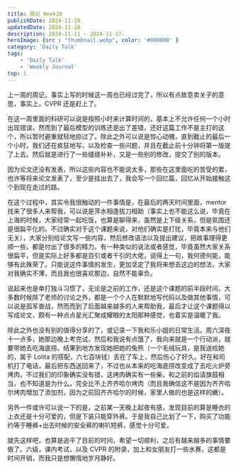 ```yaml
---
title: 周记 Week20
publishDate: 2024-11-18
updatedDate: 2024-11-18
description: 2024-11-11 ~ 2024-11-17.
heroImage: {src : "thumbnail.webp", color: '#000000' }
category: 'Daily Talk'
tags:
    - 'Daily Talk'
    - 'Weekly Journal'
top: 1
---
```


上一周的周记，事实上写的时候这一周也已经过完了，所以有点故意卖关子的意思，事实上，CVPR 还是赶上了。

在这一周里面的科研可以说是按照小时来计算时间的，基本上不允许任何一个小时出现错误，然而到了最后模型的训练还是出了差错，还好这篇工作不是主打的这个，所以暂时避重就轻地掠过了。除此之外可以说是惊心动魄，直到截止的最后一个小时，我们还在疯狂地写，以及检查一些问题，并且在截止前十分钟将第一版提了上去。然后就是进行了一些缝缝补补，又是一些别的修改，提交了别的版本。

因为论文还没有发表，所以这些内容也不能说太多，那些在这里面吃的苦受的累，也许等将来论文发表了，至少是挂出去了，我会写一个回忆篇，回忆从开始接触这个到现在走过的路。

在这个过程中，其实令我很触动的一件事情是，在最后的两天时间里面，mentor 找来了很多人来帮我，可以说是萍水相逢拔刀相助（事实上也不能这么说，毕竟在上海的时候，大家经常一起吃饭，也算是聊得来，虽然是上下级关系，但是氛围还是很扁平化的。不过确实对于这个课题来说，对他们确实是打扰，毕竟本来与他们无关），大家分别给论文写一些内容，然后修改语法以及提出建议，把故事理得更顺一些，都是付出了很多的精力。有一种类似的说法或者感觉，毕竟虽然大家关系很扁平，但是实际上好多都是百引或者千引的大佬，说得上一句，我何德何能，能够有此殊荣了。只能说这件事情的发生，更加坚定了我将来想去这边的想法，大家对我确实不薄，而且我也很喜欢那边，自然不能辜负。

说起来也是单打独斗习惯了，无论是之前的工作，还是这个课题的前半段时间，大多数时候除了老师的讨论之外，都是一个个人在默默地写代码以及做其他事情，可以说是孤军奋战，然而而到了后面越来越多的人来帮助我，最后才让这个课题得以写成论文，颇有一种点点星光汇聚成耀眼的太阳那种感觉，也着实是温暖了我。

除此之外也没有别的值得分享的了，或记录一下我和乐小姐的日常生活。周六深夜十一点多，她那边晚上考完试，然后和我说有点饿了，我向来就是一个行动派，就要带她去吃海底捞。结果到地方发现她把她的兔熊（一个毛绒玩具，是我送给她的，属于 Lolita 的搭配，六七百块钱）丢在了车上，然后伤心了好久。好在和司机打了电话，最后把东西送回来了，不过也从本来的吃海底捞改变成了去吃火炉旁烤肉。不过我们的印象确实没有错，这烤肉确实有一些柴，和之前的焰请旗鼓相当，也不知道是为什么，完全比不上齐齐哈尔烤肉（而且我确信这不是因为齐齐哈尔烤肉增加了添加剂，因为之前回齐齐哈尔的时候，家里人做的也是这样的嫩）。

另外一件或许可以说一下的是，之前某一天晚上起夜有感，发现目前的算是睡衣的上衣还是十分可爱的，但是下装只能穿外裤。于是我自己比划了一下，购买了功能约等于睡裤+出去时候的安全裤的喇叭短裤，感觉十分可爱。

就先这样吧，也算是追平了目前的时间，希望一切顺利，之后有越来越多的事情要做了。六级，课内考试，以及 CVPR 的附录，加上和女朋友打一些水赛，这都是时间开销，而我只是想懒惰地岁月静好。